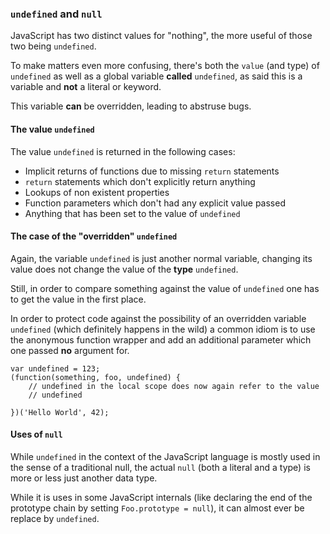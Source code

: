 ### `undefined` and `null`

JavaScript has two distinct values for "nothing", the more useful of those two
being `undefined`.

To make matters even more confusing, there's both the `value` (and type) of
`undefined` as well as a global variable **called** `undefined`, as said this is
a variable and **not** a literal or keyword.

This variable **can** be overridden, leading to abstruse bugs.

#### The value `undefined`

The value `undefined` is returned in the following cases:

 - Implicit returns of functions due to missing `return` statements
 - `return` statements which don't explicitly return anything
 - Lookups of non existent properties
 - Function parameters which don't had any explicit value passed
 - Anything that has been set to the value of `undefined`


#### The case of the "overridden" `undefined`

Again, the variable `undefined` is just another normal variable, changing its
value does not change the value of the **type** `undefined`.

Still, in order to compare something against the value of `undefined` one has
to get the value in the first place.

In order to protect code against the possibility of an overridden variable
`undefined` (which definitely happens in the wild) a common idiom is to use the
anonymous function wrapper and add an additional parameter which one passed
**no** argument for.

    var undefined = 123;
    (function(something, foo, undefined) {
        // undefined in the local scope does now again refer to the value
        // undefined

    })('Hello World', 42);

#### Uses of `null`

While `undefined` in the context of the JavaScript language is mostly used in
the sense of a traditional null, the actual `null` (both a literal and a type)
is more or less just another data type.

While it is uses in some JavaScript internals (like declaring the end of the
prototype chain by setting `Foo.prototype = null`), it can almost ever be
replace by `undefined`.

